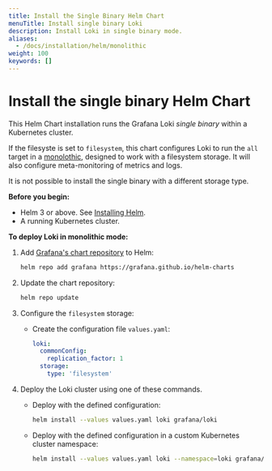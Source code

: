 ```yaml
---
title: Install the Single Binary Helm Chart
menuTitle: Install single binary Loki
description: Install Loki in single binary mode.
aliases:
  - /docs/installation/helm/monolithic
weight: 100
keywords: []
---
```


# Install the single binary Helm Chart

This Helm Chart installation runs the Grafana Loki *single binary* within a Kubernetes cluster.

If the filesyste is set to `filesystem`, this chart configures Loki to run the `all` target in a [monolothic](../../fundamentals/architecture/deployment-modes/#monolithic-mode), designed to work with a filesystem storage. It will also configure meta-monitoring of metrics and logs.

It is not possible to install the single binary with a different storage type.

**Before you begin:**

- Helm 3 or above. See [Installing Helm](https://helm.sh/docs/intro/install/).
- A running Kubernetes cluster.

**To deploy Loki in monolithic mode:**

1. Add [Grafana's chart repository](https://github.com/grafana/helm-charts) to Helm:

    ```bash
    helm repo add grafana https://grafana.github.io/helm-charts
    ```

1. Update the chart repository:

    ```bash
    helm repo update
    ```

1. Configure the `filesystem` storage:

    - Create the configuration file `values.yaml`:

      ```yaml
      loki:
        commonConfig:
          replication_factor: 1
        storage:
          type: 'filesystem'
      ```

1. Deploy the Loki cluster using one of these commands.

    - Deploy with the defined configuration:

        ```bash
        helm install --values values.yaml loki grafana/loki
        ```

    - Deploy with the defined configuration in a custom Kubernetes cluster namespace:

        ```bash
        helm install --values values.yaml loki --namespace=loki grafana/loki-simple-scalable
        ```
